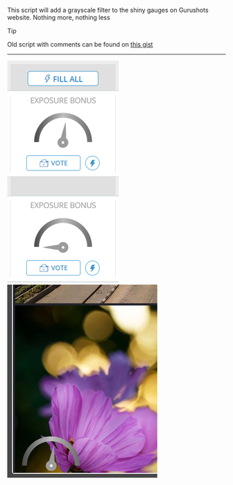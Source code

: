 This script will add a grayscale filter to the shiny gauges on Gurushots website. Nothing more, nothing less

> [!TIP]  
> Old script with comments can be found
> on [this gist](https://gist.github.com/Karmalakas/c09c8bcc24cb213b3feadefc944ab8dd)

---

![challenge-list.png](images/challenge-list.png) ![voting.png](images/voting.png)